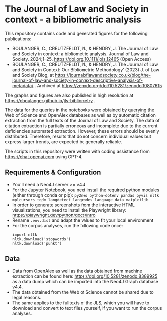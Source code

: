 # The Journal of Law and Society in context - a bibliometric analysis

This repository contains code and generated figures for the following publications:

- BOULANGER, C., CREUTZFELDT, N., & HENDRY, J. The Journal of Law and Society in context: a bibliometric analysis. Journal of Law and Society. 2024;1–25. https://doi.org/10.1111/jols.12465   (Open Access)
- BOULANGER, C., CREUTZFELDT, N., & HENDRY, J. The Journal of Law and Society in Context: Our Bibliometric Methodology’ (2023) J. of Law and Society Blog, at https://journaloflawandsociety.co.uk/blog/the-journal-of-law-and-society-in-context-descriptive-analysis-of-metadata/ . Archived at https://zenodo.org/doi/10.5281/zenodo.10807615 

The graphs and figures are also published in high resolution at https://cboulanger.github.io/jls-bibliometry .

The data for the  queries in the notebooks were obtained by querying the Web of Science and OpenAlex databases as well as
by automatic citation extraction from the full texts of the Journal of Law and Society. The data of citation extraction is
partially erroneous and incomplete due to the current deficiencies automated extraction. However, these errors
should be evenly distributed. Therefore, results that do not concern individual values but express larger trends,
are expected be generally reliable.

The scripts in this repository were written with coding assistance from https://chat.openai.com using GPT-4.

## Requirements & Configuration

- You'll need a Neo4J server >= v4.4
- For the Jupyter Notebook, you neet install the required python modules (either through conda or pip):
`py2neo python-dotenv pandas pyvis nltk mplcursors tqdm langdetect langcodes language_data matplotlib`
- In order to generate screenshots from the interactive HTML visualizations, you need to install the Playwright library:
  https://playwright.dev/python/docs/intro
- Rename `.env.dist` and adapt the values to fit your local environment
- For the corpus analyses, run the following code once:
  ```
  import nltk
  nltk.download('stopwords')
  nltk.download('punkt')
  ```

## Data

- Data from OpenAlex as well as the data obtained from machine extraction can be found here: 
  https://doi.org/10.5281/zenodo.8389925 as a data dump which can be imported into the Neo4J Graph database v4.4.
- The data obtained from the Web of Science cannot be shared due to legal reasons.
- The same applies to the fulltexts of the JLS, which you will have to download and convert to text
  files yourself, if you want to run the corpus analyses. 
